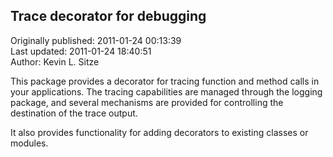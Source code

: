 ## Trace decorator for debugging  
Originally published: 2011-01-24 00:13:39  
Last updated: 2011-01-24 18:40:51  
Author: Kevin L. Sitze  
  
This package provides a decorator for tracing function and method calls in your applications.  The tracing capabilities are managed through the logging package, and several mechanisms are provided for controlling the destination of the trace output.

It also provides functionality for adding decorators to existing classes or modules.